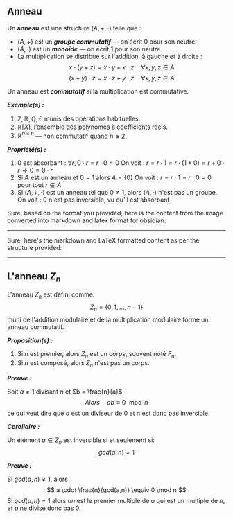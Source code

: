 ## Anneau
Un **anneau** est une structure $(A, +, \cdot)$ telle que :
- $(A, +)$ est un ***groupe commutatif*** — on écrit $0$ pour son neutre.
- $(A, \cdot)$ est un ***monoïde*** — on écrit $1$ pour son neutre.
- La multiplication se distribue sur l'addition, à gauche et à droite :
   $$
   x \cdot (y + z) = x \cdot y + x \cdot z \quad \forall x, y, z \in A
   $$
   $$
   (x + y) \cdot z = x \cdot z + y \cdot z \quad \forall x, y, z \in A
   $$

Un anneau est ***commutatif*** si la multiplication est commutative.

***Exemple(s) :***
1. $\mathbb{Z}, \mathbb{R}, \mathbb{Q}, \mathbb{C}$ munis des opérations habituelles.
2. $\mathbb{R}[X]$, l’ensemble des polynômes à coefficients réels.
3. $\mathbb{R}^{n \times n}$ — non commutatif quand $n \geq 2$.

***Propriété(s) :***
1. $0$ est absorbant : $\forall r,0\cdot r=r\cdot0=0$
     On voit : $r=r\cdot 1=r\cdot(1+0)=r+0\cdot r\Rightarrow0=0\cdot r$
2. Si $A$ est un anneau et $0=1$ alors $A=\{0\}$
     On voit : $r=r\cdot1=r\cdot0=0$ pour tout $r\in A$
3. Si $(A,+,\cdot)$ est un anneau tel que $0\neq 1$, alors $(A,\cdot)$ n'est pas un groupe. On voit : $0$ n'est pas inversible, vu qu'il est absorbant


Sure, based on the format you provided, here is the content from the image converted into markdown and latex format for obsidian:

---

Sure, here's the markdown and LaTeX formatted content as per the structure provided:

---

## L'anneau $Z_n$
L'anneau $Z_n$ est défini comme:
$$
Z_n = \{0, 1, \ldots, n-1\}
$$
muni de l'addition modulaire et de la multiplication modulaire forme un anneau commutatif.

***Proposition(s) :***

1. Si $n$ est premier, alors $Z_n$ est un corps, souvent noté $F_n$.
2. Si $n$ est composé, alors $Z_n$ n'est pas un corps.

***Preuve :***

Soit $a \neq 1$ divisant $n$ et $b = \frac{n}{a}$. 
$$
Alors \quad ab \equiv 0 \mod n
$$
ce qui veut dire que $a$ est un diviseur de 0 et n'est donc pas inversible.

***Corollaire :***

Un élément $a \in Z_n$ est inversible si et seulement si:
$$
gcd(a, n) = 1
$$

***Preuve :***

Si $gcd(a, n) \neq 1$, alors 
$$
a \cdot \frac{n}{gcd(a,n)} \equiv 0 \mod n
$$
Si $gcd(a, n) = 1$ alors $an$ est le premier multiple de $a$ qui est un multiple de $n$, et $a$ ne divise donc pas 0.